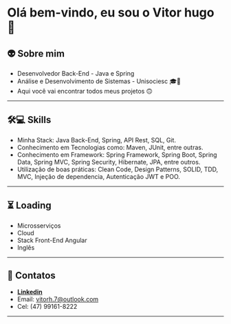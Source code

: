 # Olá bem-vindo, eu sou o Vitor hugo 👋 

## 👽 Sobre mim

- Desenvolvedor Back-End - Java e Spring
- Análise e Desenvolvimento de Sistemas - Unisociesc 🎓📜
- Aqui você vai encontrar todos meus projetos 🙃
---

## 🛠💻 Skills

- Minha Stack: Java Back-End, Spring, API Rest, SQL, Git.
- Conhecimento em Tecnologias como: Maven, JUnit, entre outras.
- Conhecimento em Framework: Spring Framework, Spring Boot, Spring Data, Spring MVC, Spring Security, Hibernate, JPA, entre outros.
- Utilização de boas práticas: Clean Code, Design Patterns, SOLID, TDD, MVC, Injeção de dependencia, Autenticação JWT e POO.
---

## ⏳ Loading

- Microsserviços
- Cloud
- Stack Front-End Angular
- Inglês
---

## 📒 Contatos 

- **[Linkedin](https://www.linkedin.com/in/vitor-hugo-da-silva-01a018216/)**
- Email: vitorh.7@outlook.com
- Cel: (47) 99161-8222
---
